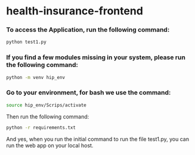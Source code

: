 # health-insurance-frontend

### To access the Application, run the following command:

```bash
python test1.py
```
### If you find a few modules missing in your system, please run the following command:
```bash
python -m venv hip_env
```
### Go to your environment, for bash we use the command: 
```bash
source hip_env/Scrips/activate
```
Then run the following command:
```bash
python -r requirements.txt
```

And yes, when you run the initial command to run the file test1.py, you can run the web app on your local host.
